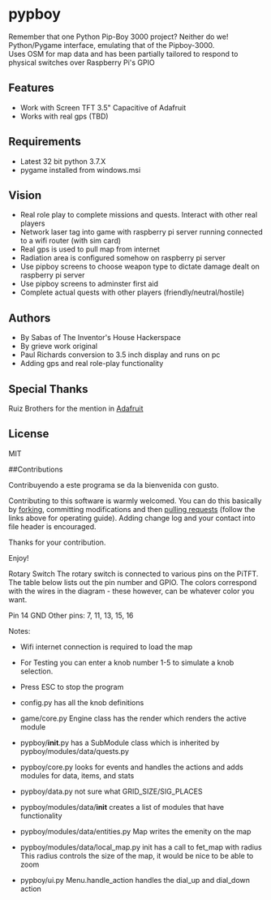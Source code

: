 pypboy
======

Remember that one Python Pip-Boy 3000 project? Neither do we!<br>
Python/Pygame interface, emulating that of the Pipboy-3000.<br> 
Uses OSM for map data and has been partially tailored to respond to physical switches over Raspberry Pi's GPIO<br>

## Features
* Work with Screen TFT 3.5" Capacitive of Adafruit
* Works with real gps (TBD)

## Requirements
* Latest 32 bit python 3.7.X
* pygame installed from windows.msi  

## Vision
* Real role play to complete missions and quests.  Interact with other real players
* Network laser tag into game with raspberry pi server running connected to a wifi router (with sim card)
* Real gps is used to pull map from internet 
* Radiation area is configured somehow on raspberry pi server
* Use pipboy screens to choose weapon type to dictate damage dealt on raspberry pi server
* Use pipboy screens to adminster first aid
* Complete actual quests with other players (friendly/neutral/hostile)

## Authors

* By Sabas of The Inventor's House Hackerspace
* By grieve work original<br>
* Paul Richards conversion to 3.5 inch display and runs on pc 
*    Adding gps and real role-play functionality 

## Special Thanks
Ruiz Brothers for the mention in [Adafruit](https://learn.adafruit.com/raspberry-pi-pipboy-3000/overview) 

## License
MIT

##Contributions

Contribuyendo a este programa se da la bienvenida con gusto.<br>

Contributing to this software is warmly welcomed. You can do this basically by [forking](https://help.github.com/articles/fork-a-repo), committing modifications and then [pulling requests](https://help.github.com/articles/using-pull-requests) (follow the links above for operating guide). Adding change log and your contact into file header is encouraged.<br>

Thanks for your contribution.

Enjoy!

Rotary Switch
The rotary switch is connected to various pins on the PiTFT. The table below lists out the pin number and GPIO. The colors correspond with the wires in the diagram - these however, can be whatever color you want.

Pin 14 GND 
Other pins: 7, 11, 13, 15, 16

Notes: 
   * Wifi internet connection is required to load the map
   * For Testing you can enter a knob number 1-5 to simulate a knob selection.
   * Press ESC to stop the program
   
   * config.py has all the knob definitions 
   * game/core.py 
      Engine class has the render which renders the active module
   * pypboy/__init__.py has a SubModule class which is inherited by pypboy/modules/data/quests.py
   * pypboy/core.py 
      looks for events and handles the actions and adds modules for data, items, and stats
   * pypboy/data.py not sure what GRID_SIZE/SIG_PLACES 
   * pypboy/modules/data/__init__ creates a list of modules that have functionality
   * pypboy/modules/data/entities.py Map writes the emenity on the map
   * pypboy/modules/data/local_map.py init has a call to fet_map with radius 
      This radius controls the size of the map, it would be nice to be able to zoom  
   * pypboy/ui.py Menu.handle_action handles the dial_up and dial_down action 
